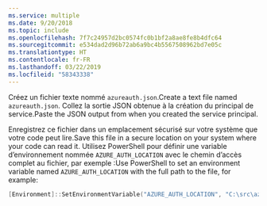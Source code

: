 ```yaml
---
ms.service: multiple
ms.date: 9/20/2018
ms.topic: include
ms.openlocfilehash: 7f7c24957d2bc0574fc0b1bf2a8ae8fe8b4dfc64
ms.sourcegitcommit: e534dad2d96b72ab6a9bc4b5567508962bd7e05c
ms.translationtype: HT
ms.contentlocale: fr-FR
ms.lasthandoff: 03/22/2019
ms.locfileid: "58343338"
---
```

<span data-ttu-id="c1c17-101">Créez un fichier texte nommé `azureauth.json`.</span><span class="sxs-lookup"><span data-stu-id="c1c17-101">Create a text file named `azureauth.json`.</span></span> <span data-ttu-id="c1c17-102">Collez la sortie JSON obtenue à la création du principal de service.</span><span class="sxs-lookup"><span data-stu-id="c1c17-102">Paste the JSON output from when you created the service principal.</span></span>

<span data-ttu-id="c1c17-103">Enregistrez ce fichier dans un emplacement sécurisé sur votre système que votre code peut lire.</span><span class="sxs-lookup"><span data-stu-id="c1c17-103">Save this file in a secure location on your system where your code can read it.</span></span> <span data-ttu-id="c1c17-104">Utilisez PowerShell pour définir une variable d’environnement nommée `AZURE_AUTH_LOCATION` avec le chemin d’accès complet au fichier, par exemple :</span><span class="sxs-lookup"><span data-stu-id="c1c17-104">Use PowerShell to set an environment variable named `AZURE_AUTH_LOCATION` with the full path to the file, for example:</span></span>

```powershell
[Environment]::SetEnvironmentVariable("AZURE_AUTH_LOCATION", "C:\src\azureauth.json", "User")
```
